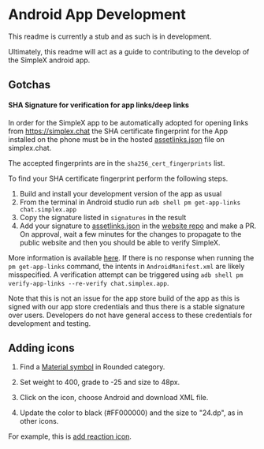 # Android App Development

This readme is currently a stub and as such is in development.

Ultimately, this readme will act as a guide to contributing to the develop of the SimpleX android app.

## Gotchas

#### SHA Signature for verification for app links/deep links

In order for the SimpleX app to be automatically adopted for opening links from https://simplex.chat the SHA certificate fingerprint for the App installed on the phone must be in the hosted [assetlinks.json](https://simplex.chat/.well-known/assetlinks.json) file on simplex.chat.

The accepted fingerprints are in the `sha256_cert_fingerprints` list.

To find your SHA certificate fingerprint perform the following steps.

1. Build and install your development version of the app as usual
2. From the terminal in Android studio run `adb shell pm get-app-links chat.simplex.app`
3. Copy the signature listed in `signatures` in the result
4. Add your signature to [assetlinks.json](https://github.com/simplex-chat/website/blob/master/.well-known/assetlinks.json) in the [website repo](https://github.com/simplex-chat/website) and make a PR. On approval, wait a few minutes for the changes to propagate to the public website and then you should be able to verify SimpleX.

More information is available [here](https://developer.android.com/training/app-links/verify-site-associations#manual-verification). If there is no response when running the `pm get-app-links` command, the intents in `AndroidManifest.xml` are likely misspecified. A verification attempt can be triggered using `adb shell pm verify-app-links --re-verify chat.simplex.app`. 

Note that this is not an issue for the app store build of the app as this is signed with our app store credentials and thus there is a stable signature over users. Developers do not have general access to these credentials for development and testing.

## Adding icons

1. Find a [Material symbol](https://fonts.google.com/icons?icon.style=Rounded) in Rounded category.

2. Set weight to 400, grade to -25 and size to 48px.

3. Click on the icon, choose Android and download XML file.

4. Update the color to black (#FF000000) and the size to "24.dp", as in other icons.

For example, this is [add reaction icon](https://fonts.google.com/icons?selected=Material+Symbols+Rounded:add_reaction:FILL@0;wght@300;GRAD@-25;opsz@24&icon.style=Rounded).
